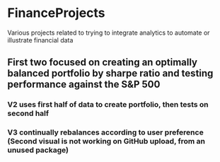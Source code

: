 # FinanceProjects
Various projects related to trying to integrate analytics to automate or illustrate financial data
## First two focused on creating an optimally balanced portfolio by sharpe ratio and testing performance against the S&P 500
### V2 uses first half of data to create portfolio, then tests on second half
### V3 continually rebalances according to user preference (Second visual is not working on GitHub upload, from an unused package)
